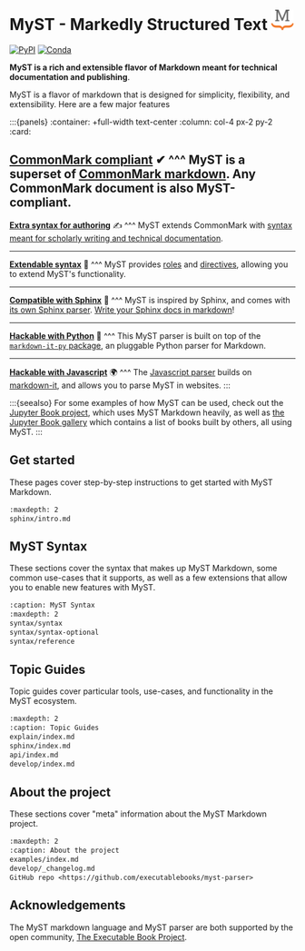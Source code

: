 # MyST - Markedly Structured Text <img src="_static/logo-square.svg" width=40 />

[![PyPI][pypi-badge]][pypi-link]
[![Conda][conda-badge]][conda-link]

**MyST is a rich and extensible flavor of Markdown meant for technical documentation and publishing**.

MyST is a flavor of markdown that is designed for simplicity, flexibility, and extensibility. Here are a few major features

:::{panels}
:container: +full-width text-center
:column: col-4 px-2 py-2
:card:

**[CommonMark compliant](commonmark-block-tokens)** ✔
^^^
MyST is a superset of [CommonMark markdown][commonmark]. Any CommonMark document is also MyST-compliant.
---

**[Extra syntax for authoring](extended-block-tokens)** ✍
^^^
MyST extends CommonMark with [syntax meant for scholarly writing and technical documentation](extended-block-tokens).

---
**[Extendable syntax](syntax/directives)** 🚀
^^^
MyST provides [roles](syntax/roles) and [directives](syntax/directives), allowing you to extend MyST's functionality.

---
**[Compatible with Sphinx](sphinx/index.md)** 📄
^^^
MyST is inspired by Sphinx, and comes with [its own Sphinx parser](sphinx/index.md). [Write your Sphinx docs in markdown](sphinx:usage/quickstart)!

---
**[Hackable with Python](api/index.md)** 🐍
^^^
This MyST parser is built on top of the [`markdown-it-py` package][markdown-it-py], an pluggable Python parser for Markdown.

---
**[Hackable with Javascript][markdown-it-myst]** 🌍
^^^
The [Javascript parser][markdown-it-myst] builds on [markdown-it][markdown-it], and allows you to parse MyST in websites.
:::

:::{seealso}
For some examples of how MyST can be used, check out the [Jupyter Book project](https://jupyterbook.org), which uses MyST Markdown heavily, as well as [the Jupyter Book gallery](https://gallery.jupyterbook.org) which contains a list of books built by others, all using MyST.
:::

## Get started

These pages cover step-by-step instructions to get started with MyST Markdown.

```{toctree}
:maxdepth: 2
sphinx/intro.md
```

## MyST Syntax

These sections cover the syntax that makes up MyST Markdown, some common use-cases that it supports, as well as a few extensions that allow you to enable new features with MyST.

```{toctree}
:caption: MyST Syntax
:maxdepth: 2
syntax/syntax
syntax/syntax-optional
syntax/reference
```

## Topic Guides

Topic guides cover particular tools, use-cases, and functionality in the MyST ecosystem.

```{toctree}
:maxdepth: 2
:caption: Topic Guides
explain/index.md
sphinx/index.md
api/index.md
develop/index.md
```

## About the project

These sections cover "meta" information about the MyST Markdown project.

```{toctree}
:maxdepth: 2
:caption: About the project
examples/index.md
develop/_changelog.md
GitHub repo <https://github.com/executablebooks/myst-parser>
```

## Acknowledgements

The MyST markdown language and MyST parser are both supported by the open community,
[The Executable Book Project](https://executablebooks.org).

[commonmark]: https://commonmark.org/
[github-ci]: https://github.com/executablebooks/MyST-Parser/workflows/continuous-integration/badge.svg?branch=master
[github-link]: https://github.com/executablebooks/MyST-Parser
[codecov-badge]: https://codecov.io/gh/executablebooks/MyST-Parser/branch/master/graph/badge.svg
[codecov-link]: https://codecov.io/gh/executablebooks/MyST-Parser
[rtd-badge]: https://readthedocs.org/projects/myst-parser/badge/?version=latest
[rtd-link]: https://myst-parser.readthedocs.io/en/latest/?badge=latest
[black-badge]: https://img.shields.io/badge/code%20style-black-000000.svg
[pypi-badge]: https://img.shields.io/pypi/v/myst-parser.svg
[pypi-link]: https://pypi.org/project/myst-parser
[conda-badge]: https://anaconda.org/conda-forge/myst-parser/badges/version.svg
[conda-link]: https://anaconda.org/conda-forge/myst-parser
[black-link]: https://github.com/ambv/black
[github-badge]: https://img.shields.io/github/stars/executablebooks/myst-parser?label=github
[markdown-it-py]: https://markdown-it-py.readthedocs.io/
[markdown-it-myst]: https://github.com/executablebooks/markdown-it-myst
[markdown-it]: https://markdown-it.github.io/
